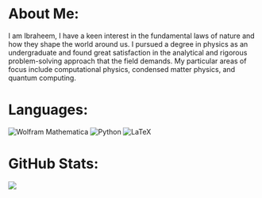 # About Me:
I am Ibraheem, I have a keen interest in the fundamental laws of nature and how they shape the world around us. I pursued a degree in physics as an undergraduate and found great satisfaction in the analytical and rigorous problem-solving approach that the field demands. My particular areas of focus include computational physics, condensed matter physics, and quantum computing.

# Languages:
![Wolfram Mathematica](https://img.shields.io/static/v1?style=for-the-badge&message=Wolfram+Mathematica&color=DD1100&logo=Wolfram+Mathematica&logoColor=FFFFFF&label=) ![Python](https://img.shields.io/static/v1?style=for-the-badge&message=Python&color=3776AB&logo=Python&logoColor=FFFFFF&label=) ![LaTeX](https://img.shields.io/static/v1?style=for-the-badge&message=LaTeX&color=008080&logo=LaTeX&logoColor=FFFFFF&label=)

# GitHub Stats:
![](https://github-readme-streak-stats.herokuapp.com/?user=ibralyousef&theme=dark&hide_border=false)<br/>
